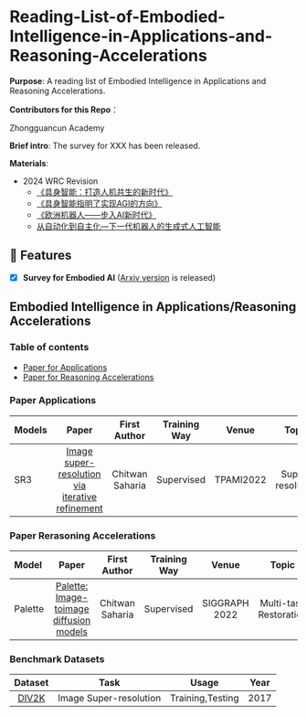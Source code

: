 # Reading-List-of-Embodied-Intelligence-in-Applications-and-Reasoning-Accelerations

**Purpose**: A reading list of Embodied Intelligence in Applications and Reasoning Accelerations.

**Contributors for this Repo**：

Zhongguancun Academy

**Brief intro**: The survey for XXX has been released.

**Materials**:

- 2024 WRC Revision
  + [《具身智能：打造人机共生的新时代》](https://www.bilibili.com/video/BV1qKPyeHEar)
  + [《具身智能指明了实现AGI的方向》](https://www.bilibili.com/video/BV1dtPCe7E1L)
  + [《欧洲机器人——步入AI新时代》](https://www.bilibili.com/video/BV1GXPkeGEU1)
  + [从自动化到自主化—下一代机器人的生成式人工智能](https://www.bilibili.com/video/BV15pfbYoEsr)



## 🌟  Features
- [x] **Survey for Embodied AI** ([Arxiv version](https://arxiv.org/pdf/2407.06886.pdf) is released) 




## Embodied Intelligence in Applications/Reasoning Accelerations
### Table of contents
<!-- - [Survey paper](#survey-paper)
- [Table of contents](#table-of-contents) -->
- [Paper for Applications](#paper-applications)
- [Paper for Reasoning Accelerations](#paper-reasoning-accelerations)
  <!-- - [Recommended Datasets](#recommended-datasets)
  - [All Datasets](#all-datasets) -->

### Paper Applications <a name="paper-applications"></a>
|Models| Paper | First Author | Training Way | Venue | Topic | Project |
| :-- | :---: | :--: | :--: |:--:|:--:| :--: |
|SR3| [Image super-resolution via iterative refinement](https://ieeexplore.ieee.org/document/9887996x) | Chitwan Saharia | Supervised |TPAMI2022 | Super-resolution | [![Stars](https://img.shields.io/github/stars/Janspiry/Image-Super-Resolution-via-Iterative-Refinement.svg?style=social&label=Star)](https://github.com/Janspiry/Image-Super-Resolution-via-Iterative-Refinement) |

### Paper Rerasoning Accelerations <a name="paper-reasoning-accelerations"></a>
| Model | Paper | First Author | Training Way | Venue | Topic | Project |
| :--- | :---: | :---: | :--: | :--: |:--: | :--: |
|Palette| [Palette: Image-toimage diffusion models](https://arxiv.org/abs/2111.05826) | Chitwan Saharia | Supervised | SIGGRAPH 2022 | Multi-task Restoration | [![Stars](https://img.shields.io/github/stars/Janspiry/Palette-Image-to-Image-Diffusion-Models.svg?style=social&label=Star)](https://github.com/Janspiry/Palette-Image-to-Image-Diffusion-Models) |

### Benchmark Datasets
|Dataset|Task|Usage|Year|
|:----:|:----:|:----:|:----:|
|[DIV2K](https://data.vision.ee.ethz.ch/cvl/DIV2K)|Image Super-resolution|Training,Testing|2017|
